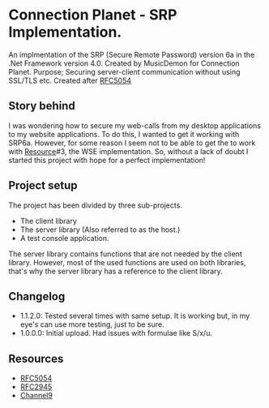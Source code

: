 Connection Planet - SRP Implementation.
=======================================

An implmentation of the SRP (Secure Remote Password) version 6a in the .Net Framework version 4.0.
Created by MusicDemon for Connection Planet.
Purpose; Securing server-client communication without using SSL/TLS etc.
Created after [RFC5054](http://tools.ietf.org/html/rfc5054)

## Story behind
I was wondering how to secure my web-calls from my desktop applications to my website applications. To do this, I wanted to get it working with SRP6a. However, for some reason I seem not to be able to get the to work with [Resource](#Resources)#3, the WSE implementation. So, without a lack of doubt I started this project with hope for a perfect implementation!

## Project setup
The project has been divided by three sub-projects.
- The client library
- The server library (Also referred to as the host.)
- A test console application.

The server library contains functions that are not needed by the client library. However, most of the used functions are used on both libraries, that's why the server library has a reference to the client library.

## Changelog
- 1.1.2.0: Tested several times with same setup. It is working but, in my eye's can use more testing, just to be sure.
- 1.0.0.0: Initial upload. Had issues with formulae like S/x/u.

## Resources
- [RFC5054](http://tools.ietf.org/html/rfc5054)
- [RFC2945](http://tools.ietf.org/html/rfc2945)
- [Channel9](http://channel9.msdn.com/forums/sandbox/secure-remote-password-srp-in-wse)